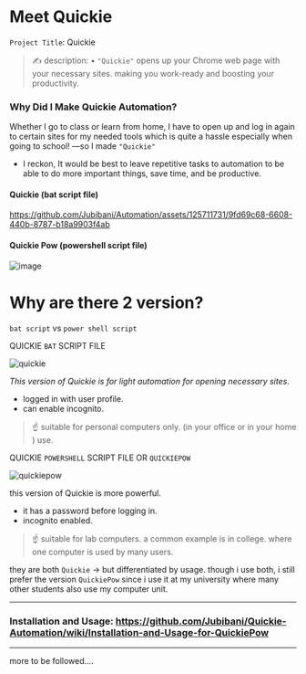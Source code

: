 # Meet Quickie
`Project Title`: Quickie

> ✍️ description:
• `"Quickie"` opens up your Chrome web page with your necessary sites. making you work-ready and boosting your productivity.


### Why Did I Make Quickie Automation?

 Whether I go to class or learn from home, I have to open up and log in again to certain sites for my needed tools which is quite a hassle especially when going to school! —so I made `"Quickie"` 

- I reckon, It would be best to leave repetitive tasks to automation to be able to do more important things, save time, and be productive.

####  Quickie (bat script file)
https://github.com/Jubibani/Automation/assets/125711731/9fd69c68-6608-440b-8787-b18a9903f4ab
#### Quickie Pow (powershell script file)

![image](https://github.com/Jubibani/Automation/assets/125711731/685b7658-dd51-4c68-abf0-bfd21118438d)

# Why are there 2 version?

`bat script` vs `power shell script` 

QUICKIE `BAT` SCRIPT FILE

![quickie](https://github.com/Jubibani/Automation/assets/125711731/7e26f36c-9a78-461f-9eb3-6c03cdfa58c0)

*This version of Quickie is for light automation for opening necessary sites.* 

- logged in with user profile.
- can enable incognito.


> ☝ suitable for personal computers only.
(in your office or in your home ) use.


QUICKIE `POWERSHELL` SCRIPT FILE OR `QUICKIEPOW`

![quickiepow](https://github.com/Jubibani/Automation/assets/125711731/0e3a9646-f110-49cd-8f8b-d5be6f5ff44e)


this version of Quickie is more powerful. 

- it has a password before logging in.
- incognito enabled.


> ☝ suitable for lab computers. 
a common example is in college. where one computer is used by many users.


they are both `Quickie` → but differentiated by usage. though i use both, i still prefer the version `QuickiePow` since i use it at my university where many other students also use my computer unit. 



---

### Installation and Usage: https://github.com/Jubibani/Quickie-Automation/wiki/Installation-and-Usage-for-QuickiePow

---

more to be followed....
